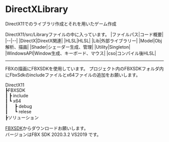 # DirectXLibrary
DirectX11でのライブラリ作成とそれを用いたゲーム作成　

DirectX11/src/Libraryファイルの中に入っています。
|ファイルパス|コード概要|
|--|--|
|DirectX|DirextX関連|
|HLSL|HLSL|
|Lib|外部ライブラリー|
|Model|Obj解析、描画|
|Shader|シェーダー生成、管理|
|Utility|Singleton|
|WindowsAPI|Window生成、キーボード、マウス|
|cso|コンパイル後HLSL|

---

FBXの描画にFBXSDKを使用しています。
プロジェクト内のFBXSDKフォルダ内にFbxSdkのincludeファイルとx64ファイルの追加をお願いします。  

DirectX11  
    ┣FBXSDK  
    ┃   ┣ include  
    ┃   ┗ x64  
    ┃   &emsp;    ┣ debug  
    ┃   &emsp;    ┗ relese  
    ┣ソリューション  

[FBXSDK](https://www.autodesk.com/developer-network/platform-technologies/fbx-sdk-2020-3)からダウンロードお願いします。  
バージョンはFBX SDK 2020.3.2 VS2019 です。